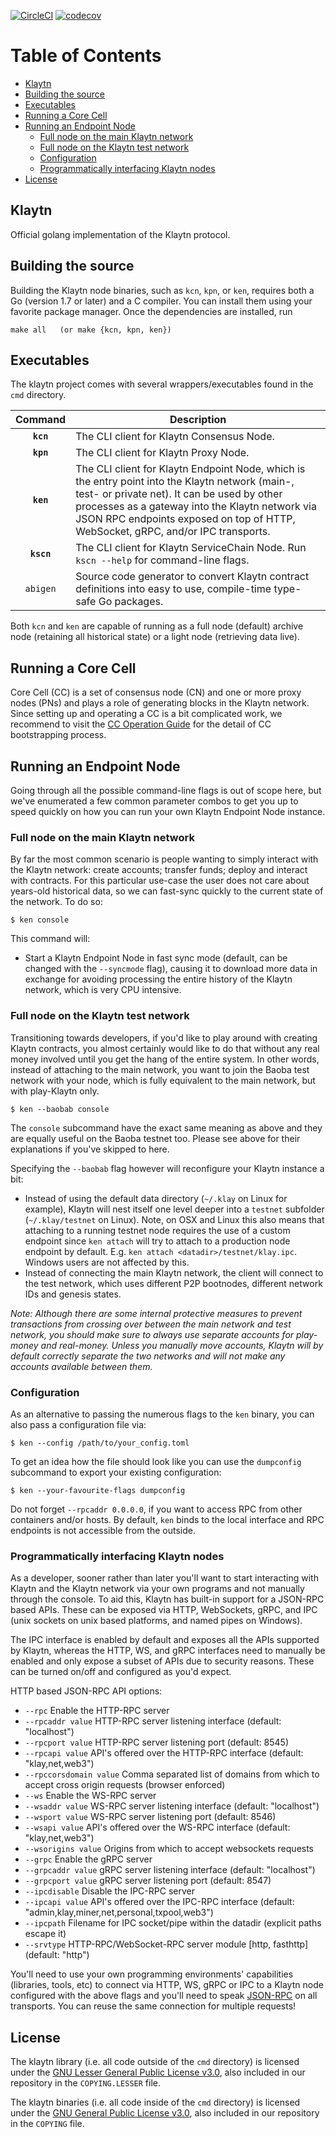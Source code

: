 [![CircleCI](https://circleci.com/gh/ground-x/klaytn/tree/master.svg?style=svg&circle-token=28de86a436dbe6af811bff7079606433baa43344)](https://circleci.com/gh/ground-x/klaytn/tree/master)
[![codecov](https://codecov.io/gh/ground-x/klaytn/branch/master/graph/badge.svg?token=Tb7cRhQUsU)](https://codecov.io/gh/ground-x/klaytn)

# Table of Contents
<!-- vim-markdown-toc GFM -->

* [Klaytn](#klaytn)
* [Building the source](#building-the-source)
* [Executables](#executables)
* [Running a Core Cell](#running-a-core-cell)
* [Running an Endpoint Node](#running-an-endpoint-node)
  * [Full node on the main Klaytn network](#full-node-on-the-main-klaytn-network)
  * [Full node on the Klaytn test network](#full-node-on-the-klaytn-test-network)
  * [Configuration](#configuration)
  * [Programmatically interfacing Klaytn nodes](#programmatically-interfacing-klaytn-nodes)
* [License](#license)

<!-- vim-markdown-toc -->

## Klaytn

Official golang implementation of the Klaytn protocol.

## Building the source

Building the Klaytn node binaries, such as `kcn`, `kpn`, or `ken`, requires
both a Go (version 1.7 or later) and a C compiler.  You can install them using
your favorite package manager.
Once the dependencies are installed, run

    make all   (or make {kcn, kpn, ken})

## Executables

The klaytn project comes with several wrappers/executables found in the `cmd` directory.

| Command    | Description |
|:----------:|-------------|
| **`kcn`** | The CLI client for Klaytn Consensus Node. |
| **`kpn`** | The CLI client for Klaytn Proxy Node. |
| **`ken`** | The CLI client for Klaytn Endpoint Node, which is the entry point into the Klaytn network (main-, test- or private net).  It can be used by other processes as a gateway into the Klaytn network via JSON RPC endpoints exposed on top of HTTP, WebSocket, gRPC, and/or IPC transports. |
| **`kscn`** | The CLI client for Klaytn ServiceChain Node.  Run `kscn --help` for command-line flags. |
| `abigen` | Source code generator to convert Klaytn contract definitions into easy to use, compile-time type-safe Go packages. |

Both `kcn` and `ken` are capable of running as a full node (default) archive
node (retaining all historical state) or a light node (retrieving data live).

## Running a Core Cell

Core Cell (CC) is a set of consensus node (CN) and one or more proxy nodes
(PNs) and plays a role of generating blocks in the Klaytn network.  Since
setting up and operating a CC is a bit complicated work, we recommend to visit
the [CC Operation Guide](https://docs.klaytn.com/node/cc)
for the detail of CC bootstrapping process.

## Running an Endpoint Node

Going through all the possible command-line flags is out of scope here, but
we've enumerated a few common parameter combos to get you up to speed quickly
on how you can run your own Klaytn Endpoint Node instance.

### Full node on the main Klaytn network

By far the most common scenario is people wanting to simply interact with the
Klaytn network: create accounts; transfer funds; deploy and interact with
contracts. For this particular use-case the user does not care about years-old
historical data, so we can fast-sync quickly to the current state of the
network. To do so:

```
$ ken console
```

This command will:

 * Start a Klaytn Endpoint Node in fast sync mode (default, can be changed with
   the `--syncmode` flag), causing it to download more data in exchange for
   avoiding processing the entire history of the Klaytn network, which is very
   CPU intensive.

### Full node on the Klaytn test network

Transitioning towards developers, if you'd like to play around with creating
Klaytn contracts, you almost certainly would like to do that without any real
money involved until you get the hang of the entire system.  In other words,
instead of attaching to the main network, you want to join the Baoba test
network with your node, which is fully equivalent to the main network, but with
play-Klaytn only.

```
$ ken --baobab console
```

The `console` subcommand have the exact same meaning as above and they are
equally useful on the Baoba testnet too.  Please see above for their
explanations if you've skipped to here.

Specifying the `--baobab` flag however will reconfigure your Klaytn instance a bit:

 * Instead of using the default data directory (`~/.klay` on Linux for example), Klaytn will nest
   itself one level deeper into a `testnet` subfolder (`~/.klay/testnet` on Linux). Note, on OSX
   and Linux this also means that attaching to a running testnet node requires the use of a custom
   endpoint since `ken attach` will try to attach to a production node endpoint by default. E.g.
   `ken attach <datadir>/testnet/klay.ipc`. Windows users are not affected by this.
 * Instead of connecting the main Klaytn network, the client will connect to the test network,
   which uses different P2P bootnodes, different network IDs and genesis states.

*Note: Although there are some internal protective measures to prevent
transactions from crossing over between the main network and test network, you
should make sure to always use separate accounts for play-money and real-money.
Unless you manually move accounts, Klaytn will by default correctly separate
the two networks and will not make any accounts available between them.*

### Configuration

As an alternative to passing the numerous flags to the `ken` binary, you can
also pass a configuration file via:

```
$ ken --config /path/to/your_config.toml
```

To get an idea how the file should look like you can use the `dumpconfig`
subcommand to export your existing configuration:

```
$ ken --your-favourite-flags dumpconfig
```

Do not forget `--rpcaddr 0.0.0.0`, if you want to access RPC from other
containers and/or hosts. By default, `ken` binds to the local interface and RPC
endpoints is not accessible from the outside.

### Programmatically interfacing Klaytn nodes

As a developer, sooner rather than later you'll want to start interacting with
Klaytn and the Klaytn network via your own programs and not manually through
the console. To aid this, Klaytn has built-in support for a JSON-RPC based
APIs. These can be exposed via HTTP, WebSockets, gRPC, and IPC (unix sockets on
unix based platforms, and named pipes on Windows).

The IPC interface is enabled by default and exposes all the APIs supported by
Klaytn, whereas the HTTP, WS, and gRPC interfaces need to manually be enabled
and only expose a subset of APIs due to security reasons.  These can be turned
on/off and configured as you'd expect.

HTTP based JSON-RPC API options:

  * `--rpc` Enable the HTTP-RPC server
  * `--rpcaddr value` HTTP-RPC server listening interface (default: "localhost")
  * `--rpcport value` HTTP-RPC server listening port (default: 8545)
  * `--rpcapi value` API's offered over the HTTP-RPC interface (default: "klay,net,web3")
  * `--rpccorsdomain value` Comma separated list of domains from which to accept cross origin requests (browser enforced)
  * `--ws` Enable the WS-RPC server
  * `--wsaddr value` WS-RPC server listening interface (default: "localhost")
  * `--wsport value` WS-RPC server listening port (default: 8546)
  * `--wsapi value` API's offered over the WS-RPC interface (default: "klay,net,web3")
  * `--wsorigins value` Origins from which to accept websockets requests
  * `--grpc` Enable the gRPC server
  * `--grpcaddr value` gRPC server listening interface (default: "localhost")
  * `--grpcport value` gRPC server listening port (default: 8547)
  * `--ipcdisable` Disable the IPC-RPC server
  * `--ipcapi value` API's offered over the IPC-RPC interface (default: "admin,klay,miner,net,personal,txpool,web3")
  * `--ipcpath` Filename for IPC socket/pipe within the datadir (explicit paths escape it)
  * `--srvtype` HTTP-RPC/WebSocket-RPC server module [http, fasthttp] (default: "http")

You'll need to use your own programming environments' capabilities (libraries,
tools, etc) to connect via HTTP, WS, gRPC or IPC to a Klaytn node configured
with the above flags and you'll need to speak
[JSON-RPC](http://www.jsonrpc.org/specification) on all transports. You can
reuse the same connection for multiple requests!


## License

The klaytn library (i.e. all code outside of the `cmd` directory) is licensed under the
[GNU Lesser General Public License v3.0](https://www.gnu.org/licenses/lgpl-3.0.en.html), also
included in our repository in the `COPYING.LESSER` file.

The klaytn binaries (i.e. all code inside of the `cmd` directory) is licensed under the
[GNU General Public License v3.0](https://www.gnu.org/licenses/gpl-3.0.en.html), also included
in our repository in the `COPYING` file.
